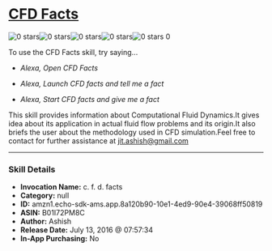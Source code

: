 # [CFD Facts](http://alexa.amazon.com/#skills/amzn1.echo-sdk-ams.app.8a120b90-10e1-4ed9-90e4-39068ff50819)
![0 stars](../../images/ic_star_border_black_18dp_1x.png)![0 stars](../../images/ic_star_border_black_18dp_1x.png)![0 stars](../../images/ic_star_border_black_18dp_1x.png)![0 stars](../../images/ic_star_border_black_18dp_1x.png)![0 stars](../../images/ic_star_border_black_18dp_1x.png) 0

To use the CFD Facts skill, try saying...

* *Alexa, Open CFD Facts*

* *Alexa, Launch CFD facts and tell me a fact*

* *Alexa, Start CFD facts and give me a fact*

This skill provides information about Computational Fluid Dynamics.It gives idea about its application in actual fluid flow problems and its origin.It also briefs the user about the methodology used in CFD simulation.Feel free to contact for further assistance at jit.ashish@gmail.com

***

### Skill Details

* **Invocation Name:** c. f. d. facts
* **Category:** null
* **ID:** amzn1.echo-sdk-ams.app.8a120b90-10e1-4ed9-90e4-39068ff50819
* **ASIN:** B01I72PM8C
* **Author:** Ashish
* **Release Date:** July 13, 2016 @ 07:57:34
* **In-App Purchasing:** No
